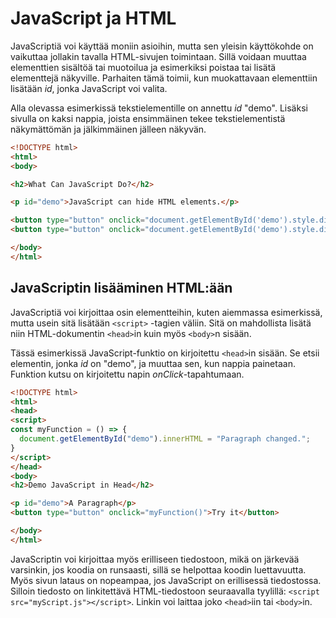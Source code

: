 # JavaScript ja HTML

JavaScriptiä voi käyttää moniin asioihin, mutta sen yleisin käyttökohde on vaikuttaa jollakin tavalla HTML-sivujen toimintaan. Sillä voidaan muuttaa elementtien sisältöä tai muotoilua ja esimerkiksi poistaa tai lisätä elementtejä näkyville. Parhaiten tämä toimii, kun muokattavaan elementtiin lisätään *id*, jonka JavaScript voi valita.

Alla olevassa esimerkissä tekstielementille on annettu *id* "demo". Lisäksi sivulla on kaksi nappia, joista ensimmäinen tekee tekstielementistä näkymättömän ja jälkimmäinen jälleen näkyvän.

````html
<!DOCTYPE html>
<html>
<body>

<h2>What Can JavaScript Do?</h2>

<p id="demo">JavaScript can hide HTML elements.</p>

<button type="button" onclick="document.getElementById('demo').style.display='none'">Invisible</button>
<button type="button" onclick="document.getElementById('demo').style.display='block'">Visible</button>

</body>
</html> 
````

## JavaScriptin lisääminen HTML:ään

JavaScriptiä voi kirjoittaa osin elementteihin, kuten aiemmassa esimerkissä, mutta usein sitä lisätään ``<script>`` -tagien väliin. Sitä on mahdollista lisätä niin HTML-dokumentin ``<head>``in kuin myös ``<body>``n sisään.

Tässä esimerkissä JavaScript-funktio on kirjoitettu ``<head>``in sisään. Se etsii elementin, jonka *id* on "demo", ja muuttaa sen, kun nappia painetaan. Funktion kutsu on kirjoitettu napin *onClick*-tapahtumaan.

````html
<!DOCTYPE html>
<html>
<head>
<script>
const myFunction = () => {
  document.getElementById("demo").innerHTML = "Paragraph changed.";
}
</script>
</head>
<body>
<h2>Demo JavaScript in Head</h2>

<p id="demo">A Paragraph</p>
<button type="button" onclick="myFunction()">Try it</button>

</body>
</html>
````

JavaScriptin voi kirjoittaa myös erilliseen tiedostoon, mikä on järkevää varsinkin, jos koodia on runsaasti, sillä se helpottaa koodin luettavuutta. Myös sivun lataus on nopeampaa, jos JavaScript on erillisessä tiedostossa. Silloin tiedosto on linkitettävä HTML-tiedostoon seuraavalla tyylillä: ``<script src="myScript.js"></script>``. Linkin voi laittaa joko ``<head>``iin tai ``<body>``in.